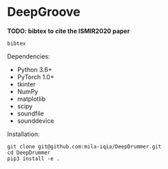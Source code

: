 # DeepGroove

**TODO: bibtex to cite the ISMIR2020 paper**
```
bibtex
```

Dependencies:
- Python 3.6+
- PyTorch 1.0+
- tkinter
- NumPy
- matplotlib
- scipy
- soundfile
- sounddevice

Installation:

```
git clone git@github.com:mila-iqia/DeepDrummer.git
cd DeepDrummer
pip3 install -e .
```
